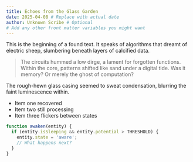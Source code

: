 ```yaml
---
title: Echoes from the Glass Garden
date: 2025-04-08 # Replace with actual date
author: Unknown Scribe # Optional
# Add any other front matter variables you might want
---
```


This is the beginning of a found text. It speaks of algorithms that dreamt of electric sheep, slumbering beneath layers of calcified data.

> The circuits hummed a low dirge, a lament for forgotten functions. Within the core, patterns shifted like sand under a digital tide. Was it memory? Or merely the ghost of computation?

The rough-hewn glass casing seemed to sweat condensation, blurring the faint luminescence within.

*   Item one recovered
*   Item two still processing
*   Item three flickers between states

```javascript
function awaken(entity) {
  if (entity.isSleeping && entity.potential > THRESHOLD) {
    entity.state = 'aware';
    // What happens next?
  }
}
